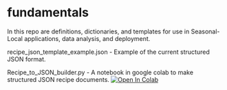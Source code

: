 # fundamentals

In this repo are definitions, dictionaries, and templates for use in Seasonal-Local applications, data analysis, and deployment.

recipe_json_template_example.json - Example of the current structured JSON format.

Recipe_to_JSON_builder.py - A notebook in google colab to make structured JSON recipe documents.
[![Open In Colab](https://colab.research.google.com/assets/colab-badge.svg)](https://colab.research.google.com/github/necuisineus/fundamentals/blob/main/Recipe_to_JSON_builder.ipynb)

